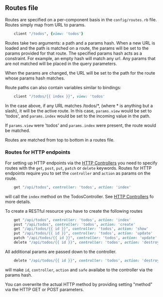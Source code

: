 ## Routes file

Routes are specified on a per-component basis in the ```config/routes.rb``` file.  Routes simply map from URL to params.

```ruby
    client "/todos", {view: 'todos'}
```

Routes take two arguments: a path and a params hash.  When a new URL is loaded and the path is matched on a route, the params will be set to the params provided for that route.  The specified params hash acts as a constraint.  For example, an empty hash will match any url.  Any params that are not matched will be placed in the query parameters.

When the params are changed, the URL will be set to the path for the route whose params hash matches.

Route paths can also contain variables similar to bindings:

```ruby
    client "/todos/{{ index }}", view: 'todos'
```

In the case above, if any URL matches /todos/*, (where * is anything but a slash), it will be the active route. In this case, ```params.view``` would be set to 'todos', and ```params.index``` would be set to the incoming value in the path.

If ```params.view``` were 'todos' and ```params.index``` were present, the route would be matched.

Routes are matched from top to bottom in a routes file.


### Routes for HTTP endpoints

For setting up HTTP endpoints via the [HTTP Controllers](http_controllers.md) you need to specify routes with the ```get```, ```post```, ```put```, ```patch``` or ```delete``` keywords. Routes for HTTP endpoints require you to set the ```controller``` and ```action``` as params on the route.

```ruby
	get "/api/todos", controller: 'todos', action: 'index'
```

will call the ```index``` method on the TodosController. See [HTTP Controllers](http_controllers.md) fo more details.

To create a RESTful resource you have to create the following routes

```ruby
	get "/api/todos", controller: 'todos', action: 'index'
	post "/api/todos", controller: 'todos', action: 'create'
	get "/api/todos/{{ id }}", controller: 'todos', action: 'show'
	put "/api/todos/{{ id }}", controller: 'todos', action: 'update'
	patch "/api/todos/{{ id }}", controller: 'todos', action: 'update'
	delete "/api/todos/{{ id }}", controller: 'todos', action: 'destroy'
```

All additional params are passed down to the controller. 

```ruby
	delete "/api/todos/{{ id }}", controller: 'todos', action: 'destroy', safe: true
```
will make ```id```, ```controller```, ```action``` and ```safe``` availabe to the controller via the params hash.

You can overwrite the actual HTTP method by providing setting "method" via the HTTP GET or POST parameters.